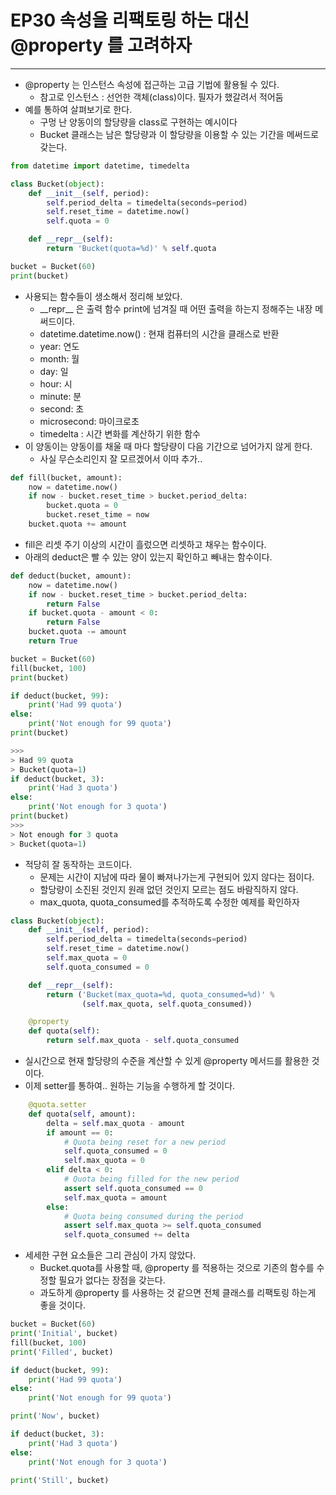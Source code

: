 EP30 속성을 리팩토링 하는 대신 @property 를 고려하자
====================================================

---

-	@property 는 인스턴스 속성에 접근하는 고급 기법에 활용될 수 있다.
	-	참고로 인스턴스 : 선언한 객체(class)이다. 필자가 했갈려서 적어둠
-	예를 통하여 살펴보기로 한다.
	-	구멍 난 양동이의 할당량을 class로 구현하는 예시이다
	-	Bucket 클래스는 남은 할당량과 이 할당량을 이용할 수 있는 기간을 메써드로 갖는다.

```python
from datetime import datetime, timedelta

class Bucket(object):
    def __init__(self, period):
        self.period_delta = timedelta(seconds=period)
        self.reset_time = datetime.now()
        self.quota = 0

    def __repr__(self):
        return 'Bucket(quota=%d)' % self.quota

bucket = Bucket(60)
print(bucket)
```

-	사용되는 함수들이 생소해서 정리해 보았다.
	-	\_\_repr\_\_ 은 출력 함수 print에 넘겨질 때 어떤 출력을 하는지 정해주는 내장 메써드이다.
	-	datetime.datetime.now() : 현재 컴퓨터의 시간을 클래스로 반환
	-	year: 연도
	-	month: 월
	-	day: 일
	-	hour: 시
	-	minute: 분
	-	second: 초
	-	microsecond: 마이크로초
	-	timedelta : 시간 변화를 계산하기 위한 함수
-	이 양동이는 양동이를 채울 때 마다 할당량이 다음 기간으로 넘어가지 않게 한다.
	-	사실 무슨소리인지 잘 모르겠어서 이따 추가..  

```python
def fill(bucket, amount):
    now = datetime.now()
    if now - bucket.reset_time > bucket.period_delta:
        bucket.quota = 0
        bucket.reset_time = now
    bucket.quota += amount
```

-	fill은 리셋 주기 이상의 시간이 흘렀으면 리셋하고 채우는 함수이다.
-	아래의 deduct은 빨 수 있는 양이 있는지 확인하고 빼내는 함수이다.

```python
def deduct(bucket, amount):
    now = datetime.now()
    if now - bucket.reset_time > bucket.period_delta:
        return False
    if bucket.quota - amount < 0:
        return False
    bucket.quota -= amount
    return True

bucket = Bucket(60)
fill(bucket, 100)
print(bucket)

if deduct(bucket, 99):
    print('Had 99 quota')
else:
    print('Not enough for 99 quota')
print(bucket)

>>>
> Had 99 quota
> Bucket(quota=1)
if deduct(bucket, 3):
    print('Had 3 quota')
else:
    print('Not enough for 3 quota')
print(bucket)
>>>
> Not enough for 3 quota
> Bucket(quota=1)
```

-	적당히 잘 동작하는 코드이다.
	-	문제는 시간이 지남에 따라 물이 빠져나가는게 구현되어 있지 않다는 점이다.
	-	할당량이 소진된 것인지 원래 없던 것인지 모르는 점도 바람직하지 않다.
	-	max_quota, quota_consumed를 추적하도록 수정한 예제를 확인하자

```python
class Bucket(object):
    def __init__(self, period):
        self.period_delta = timedelta(seconds=period)
        self.reset_time = datetime.now()
        self.max_quota = 0
        self.quota_consumed = 0

    def __repr__(self):
        return ('Bucket(max_quota=%d, quota_consumed=%d)' %
                (self.max_quota, self.quota_consumed))

    @property
    def quota(self):
        return self.max_quota - self.quota_consumed
```

-	실시간으로 현재 할당량의 수준을 계산할 수 있게 @property 메서드를 활용한 것이다.
-	이제 setter를 통하여.. 원하는 기능을 수행하게 할 것이다.

```python
    @quota.setter
    def quota(self, amount):
        delta = self.max_quota - amount
        if amount == 0:
            # Quota being reset for a new period
            self.quota_consumed = 0
            self.max_quota = 0
        elif delta < 0:
            # Quota being filled for the new period
            assert self.quota_consumed == 0
            self.max_quota = amount
        else:
            # Quota being consumed during the period
            assert self.max_quota >= self.quota_consumed
            self.quota_consumed += delta
```

-	세세한 구현 요소들은 그리 관심이 가지 않았다.
	-	Bucket.quota를 사용할 때, @property 를 적용하는 것으로 기존의 함수를 수정할 필요가 없다는 장점을 갖는다.
	-	과도하게 @property 를 사용하는 것 같으면 전체 클래스를 리팩토링 하는게 좋을 것이다.

```python
bucket = Bucket(60)
print('Initial', bucket)
fill(bucket, 100)
print('Filled', bucket)

if deduct(bucket, 99):
    print('Had 99 quota')
else:
    print('Not enough for 99 quota')

print('Now', bucket)

if deduct(bucket, 3):
    print('Had 3 quota')
else:
    print('Not enough for 3 quota')

print('Still', bucket)
```
